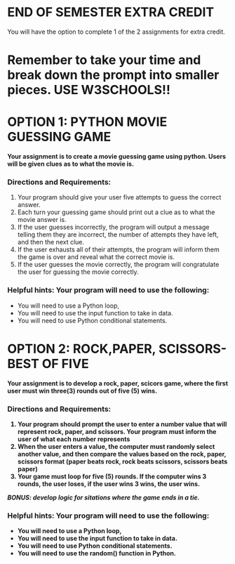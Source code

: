 # END OF SEMESTER EXTRA CREDIT
You will have the option to complete 1 of the 2 assignments for extra credit. 

<h1>Remember to take your time and break down the prompt into smaller pieces.</h>
<b>USE W3SCHOOLS!!</b>

# OPTION 1: PYTHON MOVIE GUESSING GAME
<b>Your assignment is to create a movie guessing game using python. Users will be given clues as to what the movie is.</b>

### Directions and Requirements:
1. Your program should give your user five attempts to guess the correct answer. 
2. Each turn your guessing game should print out a clue as to what the movie answer is. 
3. If the user guesses incorrectly, the program will output a message telling them they are incorrect, the number of attempts they have left, and then the next clue. 
4. If the user exhausts all of their attempts, the program will inform them the game is over and reveal what the correct movie is. 
5. If the user guesses the movie correctly, the program will congratulate the user for guessing the movie correctly. 

### Helpful hints: Your program will need to use the following:
- You will need to use a Python loop,
- You will need to use the input function to take in data.
- You will need to use Python conditional statements. 

# OPTION 2: ROCK,PAPER, SCISSORS- BEST OF FIVE

<b>Your assignment is to develop a rock, paper, scicors game, where the first user must win three(3) rounds out of five (5) wins.<b>

### Directions and Requirements:
1. Your program should prompt the user to enter a number value that will represent rock, paper, and scissors. Your program must inform the user of what each number represents
2. When the user enters a value, the computer must randomly select another value, and then compare the values based on the rock, paper, scissors format (paper beats rock, rock beats scissors, scissors beats paper)
3. Your game must loop for five (5) rounds. If the computer wins 3 rounds, the user loses, if the user wins 3 wins, the user wins. 

<b><i>BONUS: develop logic for sitations where the game ends in a tie.</i></b> 

### Helpful hints: Your program will need to use the following:
- You will need to use a Python loop,
- You will need to use the input function to take in data.
- You will need to use Python conditional statements.
- You will need to use the random() function in Python.  

